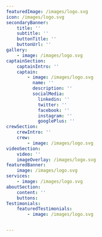 ```yaml
---
featuredImage: /images/logo.svg
icon: /images/logo.svg
secondaryBanner:
	title: ''
	subtitle: ''
	buttonTitle: ''
	buttonUrl: ''
gallery: 
	- image: /images/logo.svg
captainSection:	
	captainIntro: ''
	captain: 
		- image: /images/logo.svg
		  name: ''
		  description: ''
		  socialMedia:
			linkedin: ''
			twitter: ''	
			facebook: ''
			instagram: ''
			googlePlus: ''
crewSection:	
	crewIntro: ''
	crew: 
		- image: /images/logo.svg
videoSection:		
	video: ''
	imageOverlay: /images/logo.svg
featuredBanner: 
	image: /images/logo.svg
services:
	- image: /images/logo.svg
aboutSection:
	content: ''
	buttons:
Testimonials:
	featuredTestimonials: 
		- image: /images/logo.svg


---
```


<!-- Use this to force Gatsby to correctly determine optional images/file schema -->
